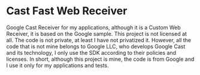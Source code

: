 # Cast Fast Web Receiver
Google Cast Receiver for my applications, although it is a Custom Web Receiver, it is based on the Google sample.
This project is not licensed at all.
The code is not private, at least I have not privatized it.
However, all the code that is not mine belongs to Google LLC, who develops Google Cast and its technology, I only use the SDK according to their policies and licenses. In short, although this project is mine, the code is from Google and I use it only for my applications and tests.
